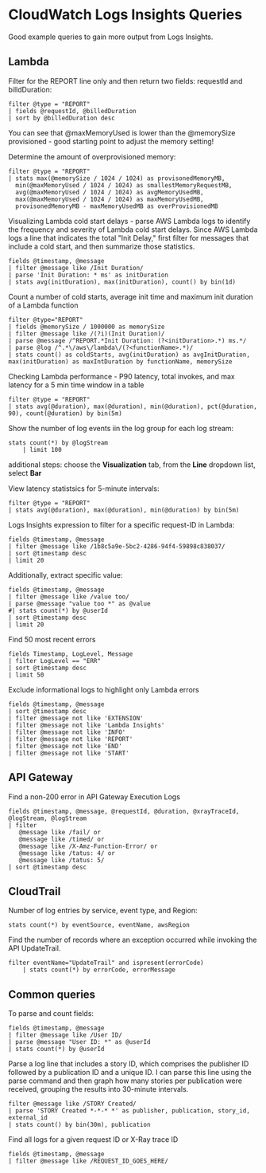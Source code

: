 # CloudWatch Logs Insights Queries

Good example queries to gain more output from Logs Insights.

## Lambda

Filter for the REPORT line only and then return two fields: requestId and billdDuration:
```
filter @type = "REPORT"
| fields @requestId, @billedDuration
| sort by @billedDuration desc
```
You can see that @maxMemoryUsed is lower than the @memorySize provisioned - good starting point to adjust the memory setting!

Determine the amount of overprovisioned memory:
```
filter @type = "REPORT"
| stats max(@memorySize / 1024 / 1024) as provisonedMemoryMB,
  min(@maxMemoryUsed / 1024 / 1024) as smallestMemoryRequestMB,
  avg(@maxMemoryUsed / 1024 / 1024) as avgMemoryUsedMB,
  max(@maxMemoryUsed / 1024 / 1024) as maxMemoryUsedMB,
  provisonedMemoryMB - maxMemoryUsedMB as overProvisionedMB
```

Visualizing Lambda cold start delays - parse AWS Lambda logs to identify the frequency and severity of Lambda cold start delays. Since AWS Lambda logs a line that indicates the total "Init Delay," first filter for messages that include a cold start, and then summarize those statistics.
```
fields @timestamp, @message
| filter @message like /Init Duration/
| parse 'Init Duration: * ms' as initDuration
| stats avg(initDuration), max(initDuration), count() by bin(1d)
```

Count a number of cold starts, average init time and maximum init duration of a Lambda function
```
filter @type="REPORT"
| fields @memorySize / 1000000 as memorySize
| filter @message like /(?i)(Init Duration)/
| parse @message /^REPORT.*Init Duration: (?<initDuration>.*) ms.*/
| parse @log /^.*\/aws\/lambda\/(?<functionName>.*)/
| stats count() as coldStarts, avg(initDuration) as avgInitDuration, max(initDuration) as maxIntDuration by functionName, memorySize
```

Checking Lambda performance - P90 latency, total invokes, and max latency for a 5 min time window in a table
```
filter @type = "REPORT"
| stats avg(@duration), max(@duration), min(@duration), pct(@duration, 90), count(@duration) by bin(5m)
```

Show the number of log events iin the log group for each log stream:
```
stats count(*) by @logStream
    | limit 100
```    
additional steps: choose the **Visualization** tab, from the **Line** dropdown list, select **Bar**

View latency statistsics for 5-minute intervals:
```
filter @type = "REPORT"
| stats avg(@duration), max(@duration), min(@duration) by bin(5m)
```

Logs Insights expression to filter for a specific request-ID in Lambda:
```
fields @timestamp, @message
| filter @message like /1b8c5a9e-5bc2-4286-94f4-59898c838037/
| sort @timestamp desc
| limit 20
```

Additionally, extract specific value:
```
fields @timestamp, @message
| filter @message like /value too/
| parse @message "value too *" as @value
#| stats count(*) by @userId
| sort @timestamp desc
| limit 20
```

Find 50 most recent errors
```
fields Timestamp, LogLevel, Message
| filter LogLevel == "ERR"
| sort @timestamp desc
| limit 50
```

Exclude informational logs to highlight only Lambda errors
```
fields @timestamp, @message
| sort @timestamp desc
| filter @message not like 'EXTENSION'
| filter @message not like 'Lambda Insights'
| filter @message not like 'INFO'
| filter @message not like 'REPORT'
| filter @message not like 'END'
| filter @message not like 'START'
```

## API Gateway

Find a non-200 error in API Gateway Execution Logs
```
fields @timestamp, @message, @requestId, @duration, @xrayTraceId, @logStream, @logStream
| filter
   @message like /fail/ or
   @message like /timed/ or
   @message like /X-Amz-Function-Error/ or
   @message like /tatus: 4/ or
   @message like /tatus: 5/
| sort @timestamp desc
```

## CloudTrail

Number of log entries by service, event type, and Region:
```
stats count(*) by eventSource, eventName, awsRegion
```

Find the number of records where an exception occurred while invoking the API UpdateTrail.
```
filter eventName="UpdateTrail" and ispresent(errorCode)
    | stats count(*) by errorCode, errorMessage
```

## Common queries

To parse and count fields:
```
fields @timestamp, @message
| filter @message like /User ID/
| parse @message "User ID: *" as @userId
| stats count(*) by @userId
```

Parse a log line that includes a story ID, which comprises the publisher ID followed by a publication ID and a unique ID. I can parse this line using the parse command and then graph how many stories per publication were received, grouping the results into 30-minute intervals.
```
filter @message like /STORY Created/
| parse 'STORY Created *-*-* *' as publisher, publication, story_id, external_id
| stats count() by bin(30m), publication
```

Find all logs for a given request ID or X-Ray trace ID
```
fields @timestamp, @message
| filter @message like /REQUEST_ID_GOES_HERE/
```

